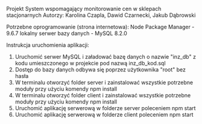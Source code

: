 Projekt System wspomagający monitorowanie cen w sklepach stacjonarnych
Autorzy: Karolina Czapla, Dawid Czarnecki, Jakub Dąbrowski

Potrzebne oprogramowanie (strona internetowa):
Node Package Manager - 9.6.7
lokalny serwer bazy danych - MySQL 8.2.0

Instrukcja uruchomienia aplikacji:
1. Uruchomić serwer MySQL i załadować bazę danych o nazwie "inz_db" z kodu umieszczonego w projekcie pod nazwą inz_db_kod.sql
2. Dostęp do bazy danych odbywa się poprzez użytkownika "root" bez hasła
3. W terminalu otworzyć folder server i zainstalować wszystkie potrzebne moduły przy użyciu komendy npm install
4. W terminalu otworzyć folder client i zainstalować wszystkie potrzebne moduły przy użyciu komendy npm install
5. Uruchomić aplikację serwerową w folderze server poleceniem npm start
6. Uruchomić aplikację serwerową w folderze client poleceniem npm start
